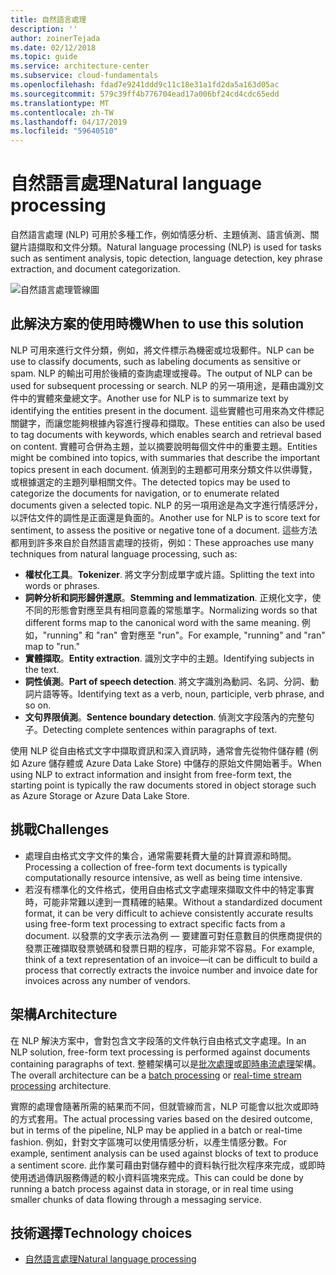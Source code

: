 ```yaml
---
title: 自然語言處理
description: ''
author: zoinerTejada
ms.date: 02/12/2018
ms.topic: guide
ms.service: architecture-center
ms.subservice: cloud-fundamentals
ms.openlocfilehash: fdad7e9241ddd9c11c18e31a1fd2da5a163d05ac
ms.sourcegitcommit: 579c39ff4b776704ead17a006bf24cd4cdc65edd
ms.translationtype: MT
ms.contentlocale: zh-TW
ms.lasthandoff: 04/17/2019
ms.locfileid: "59640510"
---
```

# <a name="natural-language-processing"></a><span data-ttu-id="dbec1-102">自然語言處理</span><span class="sxs-lookup"><span data-stu-id="dbec1-102">Natural language processing</span></span>

<span data-ttu-id="dbec1-103">自然語言處理 (NLP) 可用於多種工作，例如情感分析、主題偵測、語言偵測、關鍵片語擷取和文件分類。</span><span class="sxs-lookup"><span data-stu-id="dbec1-103">Natural language processing (NLP) is used for tasks such as sentiment analysis, topic detection, language detection, key phrase extraction, and document categorization.</span></span>

![自然語言處理管線圖](./images/nlp-pipeline.png)

## <a name="when-to-use-this-solution"></a><span data-ttu-id="dbec1-105">此解決方案的使用時機</span><span class="sxs-lookup"><span data-stu-id="dbec1-105">When to use this solution</span></span>

<span data-ttu-id="dbec1-106">NLP 可用來進行文件分類，例如，將文件標示為機密或垃圾郵件。</span><span class="sxs-lookup"><span data-stu-id="dbec1-106">NLP can be use to classify documents, such as labeling documents as sensitive or spam.</span></span> <span data-ttu-id="dbec1-107">NLP 的輸出可用於後續的查詢處理或搜尋。</span><span class="sxs-lookup"><span data-stu-id="dbec1-107">The output of NLP can be used for subsequent processing or search.</span></span> <span data-ttu-id="dbec1-108">NLP 的另一項用途，是藉由識別文件中的實體來彙總文字。</span><span class="sxs-lookup"><span data-stu-id="dbec1-108">Another use for NLP is to summarize text by identifying the entities present in the document.</span></span> <span data-ttu-id="dbec1-109">這些實體也可用來為文件標記關鍵字，而讓您能夠根據內容進行搜尋和擷取。</span><span class="sxs-lookup"><span data-stu-id="dbec1-109">These entities can also be used to tag documents with keywords, which enables search and retrieval based on content.</span></span> <span data-ttu-id="dbec1-110">實體可合併為主題，並以摘要說明每個文件中的重要主題。</span><span class="sxs-lookup"><span data-stu-id="dbec1-110">Entities might be combined into topics, with summaries that describe the important topics present in each document.</span></span> <span data-ttu-id="dbec1-111">偵測到的主題都可用來分類文件以供導覽，或根據選定的主題列舉相關文件。</span><span class="sxs-lookup"><span data-stu-id="dbec1-111">The detected topics may be used to categorize the documents for navigation, or to enumerate related documents given a selected topic.</span></span> <span data-ttu-id="dbec1-112">NLP 的另一項用途是為文字進行情感評分，以評估文件的調性是正面還是負面的。</span><span class="sxs-lookup"><span data-stu-id="dbec1-112">Another use for NLP is to score text for sentiment, to assess the positive or negative tone of a document.</span></span> <span data-ttu-id="dbec1-113">這些方法都用到許多來自於自然語言處理的技術，例如：</span><span class="sxs-lookup"><span data-stu-id="dbec1-113">These approaches use many techniques from natural language processing, such as:</span></span>

- <span data-ttu-id="dbec1-114">**權杖化工具**。</span><span class="sxs-lookup"><span data-stu-id="dbec1-114">**Tokenizer**.</span></span> <span data-ttu-id="dbec1-115">將文字分割成單字或片語。</span><span class="sxs-lookup"><span data-stu-id="dbec1-115">Splitting the text into words or phrases.</span></span>
- <span data-ttu-id="dbec1-116">**詞幹分析和詞形歸併還原**。</span><span class="sxs-lookup"><span data-stu-id="dbec1-116">**Stemming and lemmatization**.</span></span> <span data-ttu-id="dbec1-117">正規化文字，使不同的形態會對應至具有相同意義的常態單字。</span><span class="sxs-lookup"><span data-stu-id="dbec1-117">Normalizing words so that different forms map to the canonical word with the same meaning.</span></span> <span data-ttu-id="dbec1-118">例如，"running" 和 "ran" 會對應至 "run"。</span><span class="sxs-lookup"><span data-stu-id="dbec1-118">For example, "running" and "ran" map to "run."</span></span>
- <span data-ttu-id="dbec1-119">**實體擷取**。</span><span class="sxs-lookup"><span data-stu-id="dbec1-119">**Entity extraction**.</span></span> <span data-ttu-id="dbec1-120">識別文字中的主題。</span><span class="sxs-lookup"><span data-stu-id="dbec1-120">Identifying subjects in the text.</span></span>
- <span data-ttu-id="dbec1-121">**詞性偵測**。</span><span class="sxs-lookup"><span data-stu-id="dbec1-121">**Part of speech detection**.</span></span> <span data-ttu-id="dbec1-122">將文字識別為動詞、名詞、分詞、動詞片語等等。</span><span class="sxs-lookup"><span data-stu-id="dbec1-122">Identifying text as a verb, noun, participle, verb phrase, and so on.</span></span>
- <span data-ttu-id="dbec1-123">**文句界限偵測**。</span><span class="sxs-lookup"><span data-stu-id="dbec1-123">**Sentence boundary detection**.</span></span> <span data-ttu-id="dbec1-124">偵測文字段落內的完整句子。</span><span class="sxs-lookup"><span data-stu-id="dbec1-124">Detecting complete sentences within paragraphs of text.</span></span>

<span data-ttu-id="dbec1-125">使用 NLP 從自由格式文字中擷取資訊和深入資訊時，通常會先從物件儲存體 (例如 Azure 儲存體或 Azure Data Lake Store) 中儲存的原始文件開始著手。</span><span class="sxs-lookup"><span data-stu-id="dbec1-125">When using NLP to extract information and insight from free-form text, the starting point is typically the raw documents stored in object storage such as Azure Storage or Azure Data Lake Store.</span></span>

## <a name="challenges"></a><span data-ttu-id="dbec1-126">挑戰</span><span class="sxs-lookup"><span data-stu-id="dbec1-126">Challenges</span></span>

- <span data-ttu-id="dbec1-127">處理自由格式文字文件的集合，通常需要耗費大量的計算資源和時間。</span><span class="sxs-lookup"><span data-stu-id="dbec1-127">Processing a collection of free-form text documents is typically computationally resource intensive, as well as being time intensive.</span></span>
- <span data-ttu-id="dbec1-128">若沒有標準化的文件格式，使用自由格式文字處理來擷取文件中的特定事實時，可能非常難以達到一貫精確的結果。</span><span class="sxs-lookup"><span data-stu-id="dbec1-128">Without a standardized document format, it can be very difficult to achieve consistently accurate results using free-form text processing to extract specific facts from a document.</span></span> <span data-ttu-id="dbec1-129">以發票的文字表示法為例 &mdash; 要建置可對任意數目的供應商提供的發票正確擷取發票號碼和發票日期的程序，可能非常不容易。</span><span class="sxs-lookup"><span data-stu-id="dbec1-129">For example, think of a text representation of an invoice&mdash;it can be difficult to build a process that correctly extracts the invoice number and invoice date for invoices across any number of vendors.</span></span>

## <a name="architecture"></a><span data-ttu-id="dbec1-130">架構</span><span class="sxs-lookup"><span data-stu-id="dbec1-130">Architecture</span></span>

<span data-ttu-id="dbec1-131">在 NLP 解決方案中，會對包含文字段落的文件執行自由格式文字處理。</span><span class="sxs-lookup"><span data-stu-id="dbec1-131">In an NLP solution, free-form text processing is performed against documents containing paragraphs of text.</span></span> <span data-ttu-id="dbec1-132">整體架構可以是[批次處理](../big-data/batch-processing.md)或[即時串流處理](../big-data/real-time-processing.md)架構。</span><span class="sxs-lookup"><span data-stu-id="dbec1-132">The overall architecture can be a [batch processing](../big-data/batch-processing.md) or [real-time stream processing](../big-data/real-time-processing.md) architecture.</span></span>

<span data-ttu-id="dbec1-133">實際的處理會隨著所需的結果而不同，但就管線而言，NLP 可能會以批次或即時的方式套用。</span><span class="sxs-lookup"><span data-stu-id="dbec1-133">The actual processing varies based on the desired outcome, but in terms of the pipeline, NLP may be applied in a batch or real-time fashion.</span></span> <span data-ttu-id="dbec1-134">例如，針對文字區塊可以使用情感分析，以產生情感分數。</span><span class="sxs-lookup"><span data-stu-id="dbec1-134">For example, sentiment analysis can be used against blocks of text to produce a sentiment score.</span></span> <span data-ttu-id="dbec1-135">此作業可藉由對儲存體中的資料執行批次程序來完成，或即時使用透過傳訊服務傳遞的較小資料區塊來完成。</span><span class="sxs-lookup"><span data-stu-id="dbec1-135">This can could be done by running a batch process against data in storage, or in real time using smaller chunks of data flowing through a messaging service.</span></span>

## <a name="technology-choices"></a><span data-ttu-id="dbec1-136">技術選擇</span><span class="sxs-lookup"><span data-stu-id="dbec1-136">Technology choices</span></span>

- [<span data-ttu-id="dbec1-137">自然語言處理</span><span class="sxs-lookup"><span data-stu-id="dbec1-137">Natural language processing</span></span>](../technology-choices/natural-language-processing.md)
